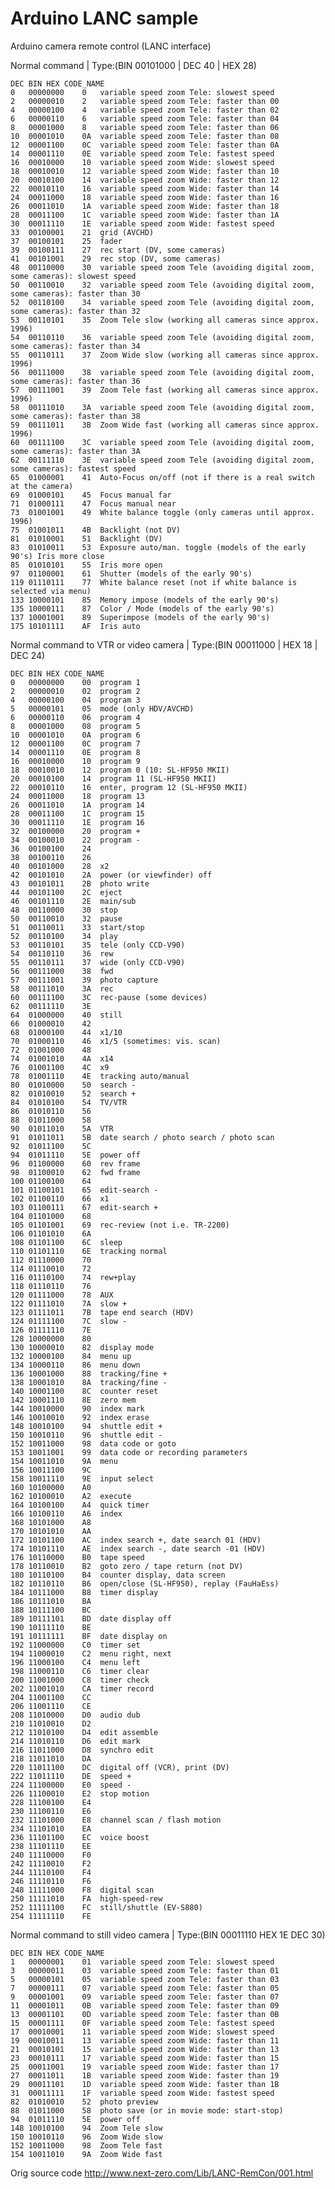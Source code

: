 # Arduino LANC sample
Arduino camera remote control (LANC interface)

Normal command | Type:(BIN 00101000 | DEC 40 | HEX 28)

	DEC	BIN	HEX CODE_NAME
	0	00000000	0	variable speed zoom Tele: slowest speed
	2	00000010	2	variable speed zoom Tele: faster than 00
	4	00000100	4	variable speed zoom Tele: faster than 02
	6	00000110	6	variable speed zoom Tele: faster than 04
	8	00001000	8	variable speed zoom Tele: faster than 06
	10	00001010	0A	variable speed zoom Tele: faster than 08
	12	00001100	0C	variable speed zoom Tele: faster than 0A
	14	00001110	0E	variable speed zoom Tele: fastest speed
	16	00010000	10	variable speed zoom Wide: slowest speed
	18	00010010	12	variable speed zoom Wide: faster than 10
	20	00010100	14	variable speed zoom Wide: faster than 12
	22	00010110	16	variable speed zoom Wide: faster than 14
	24	00011000	18	variable speed zoom Wide: faster than 16
	26	00011010	1A	variable speed zoom Wide: faster than 18
	28	00011100	1C	variable speed zoom Wide: faster than 1A
	30	00011110	1E	variable speed zoom Wide: fastest speed
	33	00100001	21	grid (AVCHD)
	37	00100101	25	fader
	39	00100111	27	rec start (DV, some cameras)
	41	00101001	29	rec stop (DV, some cameras)
	48	00110000	30	variable speed zoom Tele (avoiding digital zoom, some cameras): slowest speed
	50	00110010	32	variable speed zoom Tele (avoiding digital zoom, some cameras): faster than 30
	52	00110100	34	variable speed zoom Tele (avoiding digital zoom, some cameras): faster than 32
	53	00110101	35	Zoom Tele slow (working all cameras since approx. 1996)
	54	00110110	36	variable speed zoom Tele (avoiding digital zoom, some cameras): faster than 34
	55	00110111	37	Zoom Wide slow (working all cameras since approx. 1996)
	56	00111000	38	variable speed zoom Tele (avoiding digital zoom, some cameras): faster than 36
	57	00111001	39	Zoom Tele fast (working all cameras since approx. 1996)
	58	00111010	3A	variable speed zoom Tele (avoiding digital zoom, some cameras): faster than 38
	59	00111011	3B	Zoom Wide fast (working all cameras since approx. 1996)
	60	00111100	3C	variable speed zoom Tele (avoiding digital zoom, some cameras): faster than 3A
	62	00111110	3E	variable speed zoom Tele (avoiding digital zoom, some cameras): fastest speed
	65	01000001	41	Auto-Focus on/off (not if there is a real switch at the camera)
	69	01000101	45	Focus manual far
	71	01000111	47	Focus manual near
	73	01001001	49	White balance toggle (only cameras until approx. 1996)
	75	01001011	4B	Backlight (not DV)
	81	01010001	51	Backlight (DV)
	83	01010011	53	Exposure auto/man. toggle (models of the early 90's) Iris more close
	85	01010101	55	Iris more open
	97	01100001	61	Shutter (models of the early 90's)
	119	01110111	77	White balance reset (not if white balance is selected via menu)
	133	10000101	85	Memory impose (models of the early 90's)
	135	10000111	87	Color / Mode (models of the early 90's)
	137	10001001	89	Superimpose (models of the early 90's)
	175	10101111	AF	Iris auto

Normal command to VTR or video camera | Type:(BIN 00011000 | HEX 18 | DEC 24)

	DEC	BIN	HEX	CODE_NAME
	0	00000000	00	program 1
	2	00000010	02	program 2
	4	00000100	04	program 3
	5	00000101	05	mode (only HDV/AVCHD)
	6	00000110	06	program 4
	8	00001000	08	program 5
	10	00001010	0A	program 6
	12	00001100	0C	program 7
	14	00001110	0E	program 8
	16	00010000	10	program 9
	18	00010010	12	program 0 (10: SL-HF950 MKII)
	20	00010100	14	program 11 (SL-HF950 MKII)
	22	00010110	16	enter, program 12 (SL-HF950 MKII)
	24	00011000	18	program 13
	26	00011010	1A	program 14
	28	00011100	1C	program 15
	30	00011110	1E	program 16
	32	00100000	20	program +
	34	00100010	22	program -
	36	00100100	24	
	38	00100110	26	
	40	00101000	28	x2
	42	00101010	2A	power (or viewfinder) off
	43	00101011	2B	photo write
	44	00101100	2C	eject
	46	00101110	2E	main/sub
	48	00110000	30	stop
	50	00110010	32	pause
	51	00110011	33	start/stop
	52	00110100	34	play
	53	00110101	35	tele (only CCD-V90)
	54	00110110	36	rew
	55	00110111	37	wide (only CCD-V90)
	56	00111000	38	fwd
	57	00111001	39	photo capture
	58	00111010	3A	rec
	60	00111100	3C	rec-pause (some devices)
	62	00111110	3E	
	64	01000000	40	still
	66	01000010	42	
	68	01000100	44	x1/10
	70	01000110	46	x1/5 (sometimes: vis. scan)
	72	01001000	48	
	74	01001010	4A	x14
	76	01001100	4C	x9
	78	01001110	4E	tracking auto/manual
	80	01010000	50	search -
	82	01010010	52	search +
	84	01010100	54	TV/VTR
	86	01010110	56	
	88	01011000	58	
	90	01011010	5A	VTR
	91	01011011	5B	date search / photo search / photo scan
	92	01011100	5C	
	94	01011110	5E	power off
	96	01100000	60	rev frame
	98	01100010	62	fwd frame
	100	01100100	64	
	101	01100101	65	edit-search -
	102	01100110	66	x1
	103	01100111	67	edit-search +
	104	01101000	68	
	105	01101001	69	rec-review (not i.e. TR-2200)
	106	01101010	6A	
	108	01101100	6C	sleep
	110	01101110	6E	tracking normal
	112	01110000	70	
	114	01110010	72	
	116	01110100	74	rew+play
	118	01110110	76	
	120	01111000	78	AUX
	122	01111010	7A	slow +
	123	01111011	7B	tape end search (HDV)
	124	01111100	7C	slow -
	126	01111110	7E	
	128	10000000	80	
	130	10000010	82	display mode
	132	10000100	84	menu up
	134	10000110	86	menu down
	136	10001000	88	tracking/fine +
	138	10001010	8A	tracking/fine -
	140	10001100	8C	counter reset
	142	10001110	8E	zero mem
	144	10010000	90	index mark
	146	10010010	92	index erase
	148	10010100	94	shuttle edit +
	150	10010110	96	shuttle edit -
	152	10011000	98	data code or goto
	153	10011001	99	data code or recording parameters
	154	10011010	9A	menu
	156	10011100	9C	
	158	10011110	9E	input select
	160	10100000	A0	
	162	10100010	A2	execute
	164	10100100	A4	quick timer
	166	10100110	A6	index
	168	10101000	A8	
	170	10101010	AA	
	172	10101100	AC	index search +, date search 01 (HDV)
	174	10101110	AE	index search -, date search -01 (HDV)
	176	10110000	B0	tape speed
	178	10110010	B2	goto zero / tape return (not DV)
	180	10110100	B4	counter display, data screen
	182	10110110	B6	open/close (SL-HF950), replay (FauHaEss)
	184	10111000	B8	timer display
	186	10111010	BA	
	188	10111100	BC	
	189	10111101	BD	date display off
	190	10111110	BE	
	191	10111111	BF	date display on
	192	11000000	C0	timer set
	194	11000010	C2	menu right, next
	196	11000100	C4	menu left
	198	11000110	C6	timer clear
	200	11001000	C8	timer check
	202	11001010	CA	timer record
	204	11001100	CC	
	206	11001110	CE	
	208	11010000	D0	audio dub
	210	11010010	D2	
	212	11010100	D4	edit assemble
	214	11010110	D6	edit mark
	216	11011000	D8	synchro edit
	218	11011010	DA	
	220	11011100	DC	digital off (VCR), print (DV)
	222	11011110	DE	speed +
	224	11100000	E0	speed -
	226	11100010	E2	stop motion
	228	11100100	E4	
	230	11100110	E6	
	232	11101000	E8	channel scan / flash motion
	234	11101010	EA	
	236	11101100	EC	voice boost
	238	11101110	EE	
	240	11110000	F0	
	242	11110010	F2	
	244	11110100	F4	
	246	11110110	F6	
	248	11111000	F8	digital scan
	250	11111010	FA	high-speed-rew
	252	11111100	FC	still/shuttle (EV-S880)
	254	11111110	FE	

Normal command to still video camera | Type:(BIN 00011110 HEX 1E DEC 30)

	DEC	BIN	HEX	CODE_NAME
	1	00000001	01	variable speed zoom Tele: slowest speed
	3	00000011	03	variable speed zoom Tele: faster than 01
	5	00000101	05	variable speed zoom Tele: faster than 03
	7	00000111	07	variable speed zoom Tele: faster than 05
	9	00001001	09	variable speed zoom Tele: faster than 07
	11	00001011	0B	variable speed zoom Tele: faster than 09
	13	00001101	0D	variable speed zoom Tele: faster than 0B
	15	00001111	0F	variable speed zoom Tele: fastest speed
	17	00010001	11	variable speed zoom Wide: slowest speed
	19	00010011	13	variable speed zoom Wide: faster than 11
	21	00010101	15	variable speed zoom Wide: faster than 13
	23	00010111	17	variable speed zoom Wide: faster than 15
	25	00011001	19	variable speed zoom Wide: faster than 17
	27	00011011	1B	variable speed zoom Wide: faster than 19
	29	00011101	1D	variable speed zoom Wide: faster than 1B
	31	00011111	1F	variable speed zoom Wide: fastest speed
	82	01010010	52	photo preview
	88	01011000	58	photo save (or in movie mode: start-stop)
	94	01011110	5E	power off
	148	10010100	94	Zoom Tele slow
	150	10010110	96	Zoom Wide slow
	152	10011000	98	Zoom Tele fast
	154	10011010	9A	Zoom Wide fast
				
				
				
				

Orig source code
http://www.next-zero.com/Lib/LANC-RemCon/001.html
